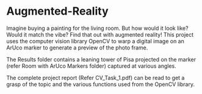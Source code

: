# Augmented-Reality
Imagine buying a painting for the living room. But how would it look like? Would it match the vibe? Find that out with augmented reality! This project uses the computer vision library OpenCV to warp a digital image on an ArUco marker to generate a preview of the photo frame.

The Results folder contains a leaning tower of Pisa projected on the marker (refer Room with ArUco Markers folder) captured at various angles.

The complete project report (Refer CV_Task_1.pdf) can be read to get a grasp of the topic and the various functions used from the OpenCV library.
